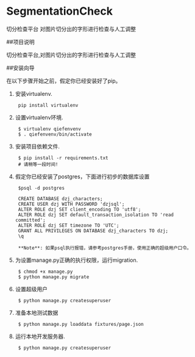 # SegmentationCheck
切分检查平台 对图片切分出的字形进行检查与人工调整

##项目说明

  切分检查平台,对图片切分出的字形进行检查与人工调整

##安装向导

在以下步骤开始之前，假定你已经安装好了pip。

1. 安装virtualenv.

        pip install virtualenv

2. 设置virtualenv环境.

        $ virtualenv qiefenvenv
        $ . qiefenvenv/bin/activate

3. 安装项目依赖文件.

        $ pip install -r requirements.txt
        # 请稍等一段时间!

4. 假定你已经安装了postgres，下面进行初步的数据库设置

        $psql -d postgres

        CREATE DATABASE dzj_characters;
        CREATE USER dzj WITH PASSWORD 'dzjsql';
        ALTER ROLE dzj SET client_encoding TO 'utf8';
        ALTER ROLE dzj SET default_transaction_isolation TO 'read committed';
        ALTER ROLE dzj SET timezone TO 'UTC';
        GRANT ALL PRIVILEGES ON DATABASE dzj_characters TO dzj;
        \q

        **Note**: 如果psql执行报错，请参考postgres手册，使用正确的超级用户口令。

5. 为设置manage.py正确的执行权限，运行migration.

        $ chmod +x manage.py
        $ python manage.py migrate

6. 设置超级用户

        $ python manage.py createsuperuser

7. 准备本地测试数据

        $ python manage.py loaddata fixtures/page.json

8. 运行本地开发服务器.

        $ python manage.py createsuperuser


